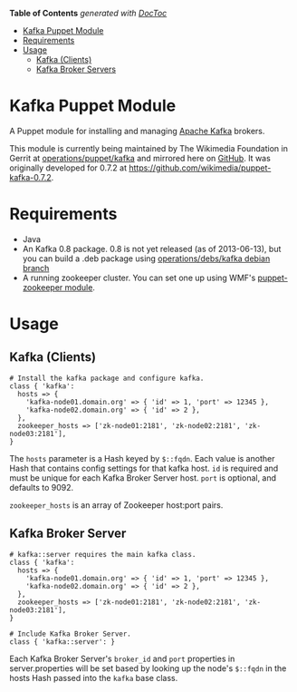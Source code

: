 **Table of Contents**  *generated with [DocToc](http://doctoc.herokuapp.com/)*

- [Kafka Puppet Module](#kafka-puppet-module)
- [Requirements](#requirements)
- [Usage](#usage)
    - [Kafka (Clients)](#kafka)
    - [Kafka Broker Servers](#kafka-broker-server)

# Kafka Puppet Module

A Puppet module for installing and managing [Apache Kafka](http://kafka.apache.org/) brokers.

This module is currently being maintained by The Wikimedia Foundation in Gerrit at
[operations/puppet/kafka](https://gerrit.wikimedia.org/r/#/admin/projects/operations/puppet/kafka)
and mirrored here on [GitHub](https://github.com/wikimedia/puppet-kafka).
It was originally developed for 0.7.2 at https://github.com/wikimedia/puppet-kafka-0.7.2.


# Requirements
- Java
- An Kafka 0.8 package.
  0.8 is not yet released (as of 2013-06-13), but you can build a .deb package using
  [operations/debs/kafka debian branch](https://github.com/wikimedia/operations-debs-kafka/tree/debian)
- A running zookeeper cluster.  You can set one up using WMF's
  [puppet-zookeeper module](https://github.com/wikimedia/puppet-zookeeper).

# Usage

## Kafka (Clients)

```puppet
# Install the kafka package and configure kafka.
class { 'kafka':
  hosts => {
    'kafka-node01.domain.org' => { 'id' => 1, 'port' => 12345 },
    'kafka-node02.domain.org' => { 'id' => 2 },
  },
  zookeeper_hosts => ['zk-node01:2181', 'zk-node02:2181', 'zk-node03:2181'],
}
```

The ```hosts``` parameter is a Hash keyed by ```$::fqdn```.  Each value is another Hash
that contains config settings for that kafka host.  ```id``` is required and must
be unique for each Kafka Broker Server host.  ```port``` is optional, and defaults
to 9092.

```zookeeper_hosts``` is an array of Zookeeper host:port pairs.

## Kafka Broker Server

```puppet
# kafka::server requires the main kafka class.
class { 'kafka':
  hosts => {
    'kafka-node01.domain.org' => { 'id' => 1, 'port' => 12345 },
    'kafka-node02.domain.org' => { 'id' => 2 },
  },
  zookeeper_hosts => ['zk-node01:2181', 'zk-node02:2181', 'zk-node03:2181'],
}

# Include Kafka Broker Server.
class { 'kafka::server': }
```

Each Kafka Broker Server's ```broker_id``` and ```port``` properties in server.properties
will be set based by looking up the node's ```$::fqdn``` in the hosts 
Hash passed into the ```kafka``` base class.
